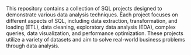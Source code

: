 This repository contains a collection of SQL projects designed to demonstrate various data analysis techniques. Each project focuses on different aspects of SQL, including data extraction, transformation, and loading (ETL), data cleaning, exploratory data analysis (EDA), complex queries, data visualization, and performance optimization. These projects utilize a variety of datasets and aim to solve real-world business problems through data analysis.

<!---
Yashd147/Yashd147 is a ✨ special ✨ repository because its `README.md` (this file) appears on your GitHub profile.
You can click the Preview link to take a look at your changes.
--->
